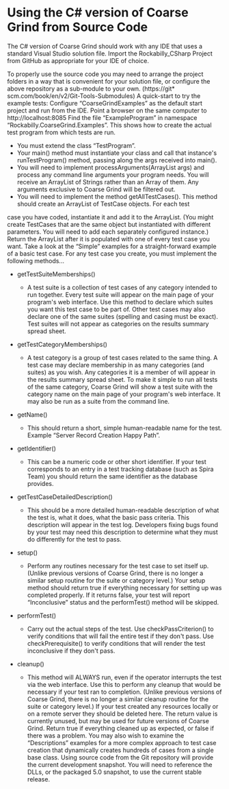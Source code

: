 # Using the C# version of Coarse Grind from Source Code

The C# version of Coarse Grind should work with any IDE that uses a standard Visual Studio solution file.
Import the Rockabilly_CSharp Project from GitHub as appropriate for your IDE of choice.

To properly use the source code you may need to arrange the project folders in a way that is convenient for your solution file, or configure the above repository as a sub-module to your own. (https://git* scm.com/book/en/v2/Git-Tools-Submodules)
A quick-start to try the example tests: Configure “CoarseGrindExamples” as the default start project and run from the IDE. Point a browser on the same computer to http://localhost:8085
Find the file “ExampleProgram” in namespace “Rockabilly.CoarseGrind.Examples”. This shows how to create the actual test program from which tests are run.
* You must extend the class “TestProgram”.
* Your main() method must instantiate your class and call that instance's runTestProgram() method, passing along the args received into main().
* You will need to implement processArguments(ArrayList<String>
args) and process any command line arguments your program needs. You will receive an ArrayList of Strings rather than an Array of them. Any arguments exclusive to Coarse Grind will be filtered out.
* You will need to implement the method getAllTestCases(). This method should create an ArrayList of TestCase objects. For each test
          
case you have coded, instantiate it and add it to the ArrayList. (You might create TestCases that are the same object but instantiated with different parameters. You will need to add each separately configured instance.) Return the ArrayList after it is populated with one of every test case you want.
Take a look at the “Simple” examples for a straight-forward example of a basic test case. For any test case you create, you must implement the following methods...
* getTestSuiteMemberships()
	* A test suite is a collection of test cases of any category intended to
run together. Every test suite will appear on the main page of your program's web interface. Use this method to declare which suites you want this test case to be part of. Other test cases may also declare one of the same suites (spelling and casing must be exact). Test suites will not appear as categories on the results summary spread sheet.
* getTestCategoryMemberships()
	* A test category is a group of test cases related to the same thing. A
test case may declare membership in as many categories (and suites) as you wish. Any categories it is a member of will appear in the results summary spread sheet. To make it simple to run all tests of the same category, Coarse Grind will show a test suite with the category name on the main page of your program's web interface. It may also be run as a suite from the command line.
* getName()
	* This should return a short, simple human-readable name for the
test. Example “Server Record Creation Happy Path”.
* getIdentifier()
	* This can be a numeric code or other short identifier. If your test
corresponds to an entry in a test tracking database (such as Spira Team) you should return the same identifier as the database provides.
 
* getTestCaseDetailedDescription()
	* This should be a more detailed human-readable description of
what the test is, what it does, what the basic pass criteria. This description will appear in the test log. Developers fixing bugs found by your test may need this description to determine what they must do differently for the test to pass.
* setup()
	* Perform any routines necessary for the test case to set itself up.
(Unlike previous versions of Coarse Grind, there is no longer a similar setup routine for the suite or category level.) Your setup method should return true if everything necessary for setting up was completed properly. If it returns false, your test will report “Inconclusive” status and the performTest() method will be skipped.
* performTest()
	* Carry out the actual steps of the test. Use checkPassCriterion() to
verify conditions that will fail the entire test if they don't pass. Use checkPrerequisite() to verify conditions that will render the test inconclusive if they don't pass.
* cleanup()
	* This method will ALWAYS run, even if the operator interrupts the
test via the web interface. Use this to perform any cleanup that would be necessary if your test ran to completion. (Unlike previous versions of Coarse Grind, there is no longer a similar cleanup routine for the suite or category level.) If your test created any resources locally or on a remote server they should be deleted here. The return value is currently unused, but may be used for future versions of Coarse Grind. Return true if everything cleaned up as expected, or false if there was a problem.
You may also wish to examine the “Descriptions” examples for a more complex approach to test case creation that dynamically creates hundreds of cases from a single base class.
Using source code from the Git repository will provide the current development snapshot. You will need to reference the DLLs, or the packaged 5.0 snapshot, to use the current stable release.
 